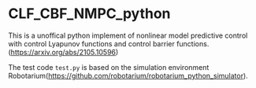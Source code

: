 # CLF_CBF_NMPC_python
This is a unoffical python implement of nonlinear model predictive control with control Lyapunov functions and control barrier functions.(https://arxiv.org/abs/2105.10596)

The test code `test.py` is based on the simulation environment Robotarium(https://github.com/robotarium/robotarium_python_simulator).
